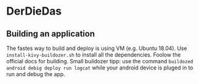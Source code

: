 # DerDieDas

## Building an application
The fastes way to build and deploy is using VM (e.g. Ubuntu 18.04). Use `install-kivy-buildozer.sh` to install all the dependencies.
Foolow the official docs for building. Small buildozer tipp: use the command `buildozed android debig deploy run logcat` while your android device is pluged in to run and debug the app.
